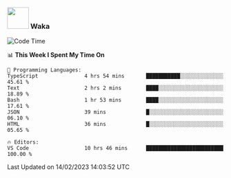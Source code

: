 ### <img src="https://media.giphy.com/media/VgCDAzcKvsR6OM0uWg/giphy.gif" width="50"> Waka

  <!--START_SECTION:waka-->
![Code Time](http://img.shields.io/badge/Code%20Time-1%2C265%20hrs%2023%20mins-blue)

📊 **This Week I Spent My Time On** 

```text
💬 Programming Languages: 
TypeScript               4 hrs 54 mins       ███████████░░░░░░░░░░░░░░   45.61 % 
Text                     2 hrs 2 mins        ████░░░░░░░░░░░░░░░░░░░░░   18.89 % 
Bash                     1 hr 53 mins        ████░░░░░░░░░░░░░░░░░░░░░   17.61 % 
JSON                     39 mins             █░░░░░░░░░░░░░░░░░░░░░░░░   06.10 % 
HTML                     36 mins             █░░░░░░░░░░░░░░░░░░░░░░░░   05.65 % 

🔥 Editors: 
VS Code                  10 hrs 46 mins      █████████████████████████   100.00 % 

```


 Last Updated on 14/02/2023 14:03:52 UTC
<!--END_SECTION:waka-->
